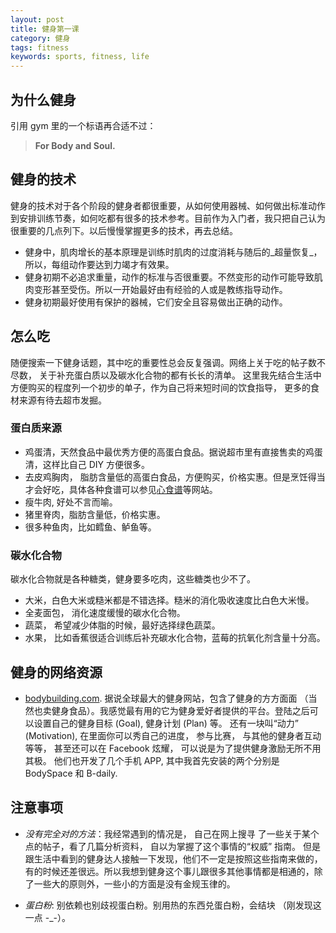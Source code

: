 ```yaml
---
layout: post
title: 健身第一课
category: 健身
tags: fitness
keywords: sports, fitness, life
---
```


## 为什么健身
引用 gym 里的一个标语再合适不过：
> **For Body and Soul.**

## 健身的技术

健身的技术对于各个阶段的健身者都很重要，从如何使用器械、如何做出标准动作到安排训练节奏，如何吃都有很多的技术参考。目前作为入门者，我只把自己认为很重要的几点列下。以后慢慢掌握更多的技术，再去总结。

- 健身中，肌肉增长的基本原理是训练时肌肉的过度消耗与随后的_超量恢复_，所以，每组动作要达到力竭才有效果。
- 健身初期不必追求重量，动作的标准与否很重要。不然变形的动作可能导致肌肉变形甚至受伤。所以一开始最好由有经验的人或是教练指导动作。
- 健身初期最好使用有保护的器械，它们安全且容易做出正确的动作。



## 怎么吃

随便搜索一下健身话题，其中吃的重要性总会反复强调。网络上关于吃的帖子数不尽数， 关于补充蛋白质以及碳水化合物的都有长长的清单。 这里我先结合生活中方便购买的程度列一个初步的单子，作为自己将来短时间的饮食指导， 更多的食材来源有待去超市发掘。

### 蛋白质来源

- 鸡蛋清，天然食品中最优秀方便的高蛋白食品。据说超市里有直接售卖的鸡蛋清，这样比自己 DIY 方便很多。
- 去皮鸡胸肉， 脂肪含量低的高蛋白食品，方便购买，价格实惠。但是烹饪得当才会好吃，具体各种食谱可以参见[心食谱](http://www.xinshipu.com/)等网站。
- 瘦牛肉, 好处不言而喻。
- 猪里脊肉，脂肪含量低，价格实惠。
- 很多种鱼肉，比如鳕鱼、鲈鱼等。

### 碳水化合物

碳水化合物就是各种糖类，健身要多吃肉，这些糖类也少不了。

- 大米，白色大米或糙米都是不错选择。糙米的消化吸收速度比白色大米慢。
- 全麦面包， 消化速度缓慢的碳水化合物。
- 蔬菜， 希望减少体脂的时候，最好选择绿色蔬菜。
- 水果， 比如香蕉很适合训练后补充碳水化合物，蓝莓的抗氧化剂含量十分高。



## 健身的网络资源

- [bodybuilding.com](http://www.bodybuilding.com/). 据说全球最大的健身网站，包含了健身的方方面面 （当然也卖健身食品）。我感觉最有用的它为健身爱好者提供的平台。登陆之后可以设置自己的健身目标 (Goal), 健身计划  (Plan) 等。 还有一块叫“动力” (Motivation), 在里面你可以秀自己的进度， 参与比赛， 与其他的健身者互动等等， 甚至还可以在 Facebook 炫耀， 可以说是为了提供健身激励无所不用其极。
他们也开发了几个手机 APP, 其中我首先安装的两个分别是 BodySpace 和 B-daily.


## 注意事项

- _没有完全对的方法_：我经常遇到的情况是， 自己在网上搜寻
了一些关于某个点的帖子，看了几篇分析资料， 自以为掌握了这个事情的“权威”
指南。 但是跟生活中看到的健身达人接触一下发现，他们不一定是按照这些指南来做的，有的时候还差很远。所以我想到健身这个事儿跟很多其他事情都是相通的，除了一些大的原则外，一些小的方面是没有金规玉律的。

- _蛋白粉_: 别依赖也别歧视蛋白粉。别用热的东西兑蛋白粉，会结块 （刚发现这一点 -_-）。
